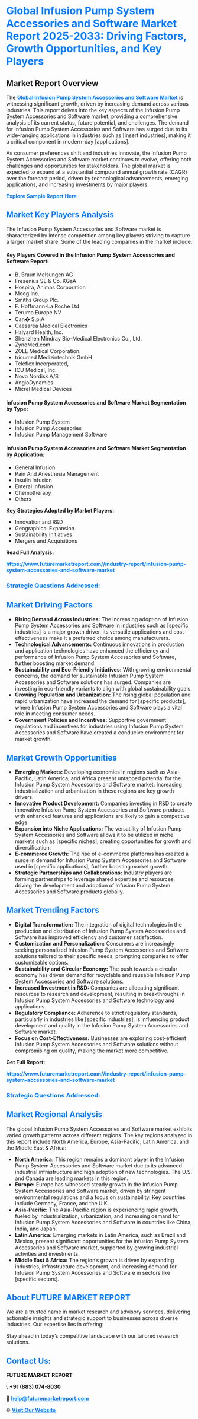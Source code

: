 <h1 style="color: #007BFF;">Global Infusion Pump System Accessories and Software Market Report 2025-2033: Driving Factors, Growth Opportunities, and Key Players</h1>

<section id="overview">
<h2>Market Report Overview</h2>
<p>The <a href="https://www.futuremarketreport.com//industry-report/infusion-pump-system-accessories-and-software-market" style="color: #007BFF; text-decoration: none;"><strong>Global Infusion Pump System Accessories and Software Market</strong></a> is witnessing significant growth, driven by increasing demand across various industries. This report delves into the key aspects of the Infusion Pump System Accessories and Software market, providing a comprehensive analysis of its current status, future potential, and challenges. The demand for Infusion Pump System Accessories and Software has surged due to its wide-ranging applications in industries such as [insert industries], making it a critical component in modern-day [applications].</p>
<p>As consumer preferences shift and industries innovate, the Infusion Pump System Accessories and Software market continues to evolve, offering both challenges and opportunities for stakeholders. The global market is expected to expand at a substantial compound annual growth rate (CAGR) over the forecast period, driven by technological advancements, emerging applications, and increasing investments by major players.</p>
</section>

<section id="overview">
<p><a href="https://www.futuremarketreport.com//request-sample/reportId=59763" style="color: #007BFF; text-decoration: none;"><strong>Explore Sample Report Here</strong></a></p>
</section>

<section id="key-players">
<h2 style="color: #007BFF;">Market Key Players Analysis</h2>
<p>The Infusion Pump System Accessories and Software market is characterized by intense competition among key players striving to capture a larger market share. Some of the leading companies in the market include:</p>
<h4>Key Players Covered in the Infusion Pump System Accessories and Software Report:</h4>
<ul><li>B. Braun Melsungen AG</li><li>Fresenius SE &amp; Co. KGaA</li><li>Hospira, Animas Corporation</li><li>Moog Inc.</li><li>Smiths Group Plc.</li><li>F. Hoffmann-La Roche Ltd</li><li>Terumo Europe NV</li><li>Can� S.p.A</li><li>Caesarea Medical Electronics</li><li>Halyard Health, Inc.</li><li>Shenzhen Mindray Bio-Medical Electronics Co., Ltd.</li><li>ZynoMed.com</li><li>ZOLL Medical Corporation.</li><li>tricumed Medizintechnik GmbH</li><li>Teleflex Incorporated,</li><li>ICU Medical, Inc.</li><li>Novo Nordisk A/S</li><li>AngioDynamics</li><li>Micrel Medical Devices</li></ul>
<h4>Infusion Pump System Accessories and Software Market Segmentation by Type:</h4>
<ul><li>Infusion Pump System</li><li>Infusion Pump Accessories</li><li>Infusion Pump Management Software</li></ul>

<h4>Infusion Pump System Accessories and Software Market Segmentation by Application:</h4>
<ul><li>General Infusion</li><li>Pain And Anesthesia Management</li><li>Insulin Infusion</li><li>Enteral Infusion</li><li>Chemotherapy</li><li>Others</li></ul>
<p><strong>Key Strategies Adopted by Market Players:</strong></p>
<ul>
<li>Innovation and R&D</li>
<li>Geographical Expansion</li>
<li>Sustainability Initiatives</li>
<li>Mergers and Acquisitions</li>
</ul>
</section>

<section>
<p><strong>Read Full Analysis: </strong></p><a href="https://www.futuremarketreport.com//industry-report/infusion-pump-system-accessories-and-software-market" style="color: #007BFF; text-decoration: none;"><strong>https://www.futuremarketreport.com//industry-report/infusion-pump-system-accessories-and-software-market</strong></a>
<h3 style="color: #007BFF;">Strategic Questions Addressed:</h3>
</section>

<section id="driving-factors">
<h2 style="color: #007BFF;">Market Driving Factors</h2>
<ul>
<li><strong>Rising Demand Across Industries:</strong> The increasing adoption of Infusion Pump System Accessories and Software in industries such as [specific industries] is a major growth driver. Its versatile applications and cost-effectiveness make it a preferred choice among manufacturers.</li>
<li><strong>Technological Advancements:</strong> Continuous innovations in production and application technologies have enhanced the efficiency and performance of Infusion Pump System Accessories and Software, further boosting market demand.</li>
<li><strong>Sustainability and Eco-Friendly Initiatives:</strong> With growing environmental concerns, the demand for sustainable Infusion Pump System Accessories and Software solutions has surged. Companies are investing in eco-friendly variants to align with global sustainability goals.</li>
<li><strong>Growing Population and Urbanization:</strong> The rising global population and rapid urbanization have increased the demand for [specific products], where Infusion Pump System Accessories and Software plays a vital role in meeting consumer needs.</li>
<li><strong>Government Policies and Incentives:</strong> Supportive government regulations and incentives for industries using Infusion Pump System Accessories and Software have created a conducive environment for market growth.</li>
</ul>
</section>

<section id="growth-opportunities">
<h2 style="color: #007BFF;">Market Growth Opportunities</h2>
<ul>
<li><strong>Emerging Markets:</strong> Developing economies in regions such as Asia-Pacific, Latin America, and Africa present untapped potential for the Infusion Pump System Accessories and Software market. Increasing industrialization and urbanization in these regions are key growth drivers.</li>
<li><strong>Innovative Product Development:</strong> Companies investing in R&D to create innovative Infusion Pump System Accessories and Software products with enhanced features and applications are likely to gain a competitive edge.</li>
<li><strong>Expansion into Niche Applications:</strong> The versatility of Infusion Pump System Accessories and Software allows it to be utilized in niche markets such as [specific niches], creating opportunities for growth and diversification.</li>
<li><strong>E-commerce Growth:</strong> The rise of e-commerce platforms has created a surge in demand for Infusion Pump System Accessories and Software used in [specific applications], further boosting market growth.</li>
<li><strong>Strategic Partnerships and Collaborations:</strong> Industry players are forming partnerships to leverage shared expertise and resources, driving the development and adoption of Infusion Pump System Accessories and Software products globally.</li>
</ul>
</section>

<section id="trending-factors">
<h2 style="color: #007BFF;">Market Trending Factors</h2>
<ul>
<li><strong>Digital Transformation:</strong> The integration of digital technologies in the production and distribution of Infusion Pump System Accessories and Software has improved efficiency and customer satisfaction.</li>
<li><strong>Customization and Personalization:</strong> Consumers are increasingly seeking personalized Infusion Pump System Accessories and Software solutions tailored to their specific needs, prompting companies to offer customizable options.</li>
<li><strong>Sustainability and Circular Economy:</strong> The push towards a circular economy has driven demand for recyclable and reusable Infusion Pump System Accessories and Software solutions.</li>
<li><strong>Increased Investment in R&D:</strong> Companies are allocating significant resources to research and development, resulting in breakthroughs in Infusion Pump System Accessories and Software technology and applications.</li>
<li><strong>Regulatory Compliance:</strong> Adherence to strict regulatory standards, particularly in industries like [specific industries], is influencing product development and quality in the Infusion Pump System Accessories and Software market.</li>
<li><strong>Focus on Cost-Effectiveness:</strong> Businesses are exploring cost-efficient Infusion Pump System Accessories and Software solutions without compromising on quality, making the market more competitive.</li>
</ul>
</section>

<section>
<p><strong>Get Full Report: </strong></p><a href="https://www.futuremarketreport.com//industry-report/infusion-pump-system-accessories-and-software-market" style="color: #007BFF; text-decoration: none;"><strong>https://www.futuremarketreport.com//industry-report/infusion-pump-system-accessories-and-software-market</strong></a>
<h3 style="color: #007BFF;">Strategic Questions Addressed:</h3>
</section>


<section id="regional-analysis">
<h2 style="color: #007BFF;">Market Regional Analysis</h2>
<p>The global Infusion Pump System Accessories and Software market exhibits varied growth patterns across different regions. The key regions analyzed in this report include North America, Europe, Asia-Pacific, Latin America, and the Middle East & Africa:</p>
<ul>
<li><strong>North America:</strong> This region remains a dominant player in the Infusion Pump System Accessories and Software market due to its advanced industrial infrastructure and high adoption of new technologies. The U.S. and Canada are leading markets in this region.</li>
<li><strong>Europe:</strong> Europe has witnessed steady growth in the Infusion Pump System Accessories and Software market, driven by stringent environmental regulations and a focus on sustainability. Key countries include Germany, France, and the U.K.</li>
<li><strong>Asia-Pacific:</strong> The Asia-Pacific region is experiencing rapid growth, fueled by industrialization, urbanization, and increasing demand for Infusion Pump System Accessories and Software in countries like China, India, and Japan.</li>
<li><strong>Latin America:</strong> Emerging markets in Latin America, such as Brazil and Mexico, present significant opportunities for the Infusion Pump System Accessories and Software market, supported by growing industrial activities and investments.</li>
<li><strong>Middle East & Africa:</strong> The region’s growth is driven by expanding industries, infrastructure development, and increasing demand for Infusion Pump System Accessories and Software in sectors like [specific sectors].</li>
</ul>
</section>

<footer>
<h2 style="color: #007BFF;">About FUTURE MARKET REPORT</h2>
<p>We are a trusted name in market research and advisory services, delivering actionable insights and strategic support to businesses across diverse industries. Our expertise lies in offering:</p>

<p>Stay ahead in today’s competitive landscape with our tailored research solutions.</p>

<h2 style="color: #007BFF;">Contact Us:</h2>
<p><strong>FUTURE MARKET REPORT</strong></p>
<p>📞 <strong>+91 (883) 074-8030</strong></p>
<p>📧 <strong><a href="mailto:help@futuremarketreport.com" style="color: #007BFF;">help@futuremarketreport.com</a></strong></p>
<p>🌐 <strong><a href="https://www.futuremarketreport.com/" style="color: #007BFF;">Visit Our Website</a></strong></p>
</footer>